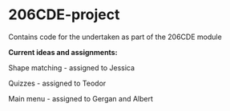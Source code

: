 # 206CDE-project
Contains code for the undertaken as part of the 206CDE module


<b> Current ideas and assignments: </b>

Shape matching - assigned to Jessica

Quizzes - assigned to Teodor

Main menu - assigned to Gergan and Albert
